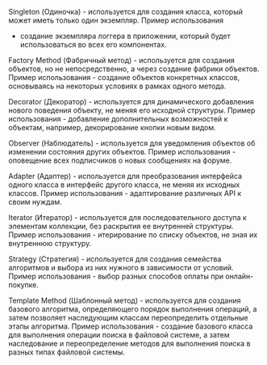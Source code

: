 Singleton (Одиночка) - используется для создания класса, который может иметь только один экземпляр. Пример использования
- создание экземпляра логгера в приложении, который будет использоваться во всех его компонентах.

Factory Method (Фабричный метод) - используется для создания объектов, но не непосредственно, а через создание фабрики
объектов. Пример использования - создание объектов конкретных классов, основываясь на некоторых условиях в рамках одного
метода.

Decorator (Декоратор) - используется для динамического добавления нового поведения объекту, не меняя его исходной
структуры. Пример использования - добавление дополнительных возможностей к объектам, например, декорирование кнопки
новым видом.

Observer (Наблюдатель) - используется для уведомления объектов об изменении состояния других объектов. Пример
использования - оповещение всех подписчиков о новых сообщениях на форуме.

Adapter (Адаптер) - используется для преобразования интерфейса одного класса в интерфейс другого класса, не меняя их
исходных классов. Пример использования - адаптирование различных API к своим нуждам.

Iterator (Итератор) - используется для последовательного доступа к элементам коллекции, без раскрытия ее внутренней
структуры. Пример использования - итерирование по списку объектов, не зная их внутреннюю структуру.

Strategy (Стратегия) - используется для создания семейства алгоритмов и выбора из них нужного в зависимости от условий.
Пример использования - выбор разных способов оплаты при онлайн-покупке.

Template Method (Шаблонный метод) - используется для создания базового алгоритма, определяющего порядок выполнения
операций, а затем позволяет наследующим классам переопределить отдельные этапы алгоритма. Пример использования -
создание базового класса для выполнения операции поиска в файловой системе, а затем наследование и переопределение
методов для выполнения поиска в разных типах файловой системы.